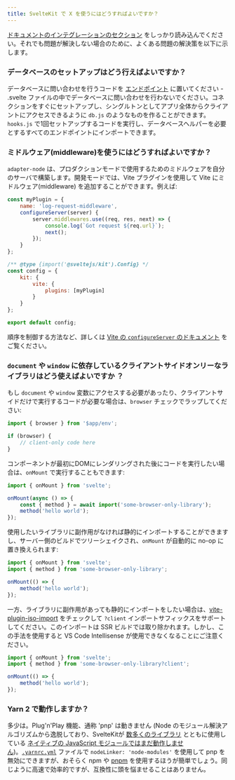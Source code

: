 ```yaml
---
title: SvelteKit で X を使うにはどうすればよいですか？
---
```


[ドキュメントのインテグレーションのセクション](/docs#additional-resources-integrations) をしっかり読み込んでください。それでも問題が解決しない場合のために、よくある問題の解決策を以下に示します。

### データベースのセットアップはどう行えばよいですか？

データベースに問い合わせを行うコードを [エンドポイント](/docs#routing-endpoints) に置いてください - .svelte ファイルの中でデータベースに問い合わせを行わないでください。コネクションをすぐにセットアップし、シングルトンとしてアプリ全体からクライアントにアクセスできるように `db.js` のようなものを作ることができます。`hooks.js` で1回セットアップするコードを実行し、データベースヘルパーを必要とするすべてのエンドポイントにインポートできます。

### ミドルウェア(middleware)を使うにはどうすればよいですか？

`adapter-node` は、プロダクションモードで使用するためのミドルウェアを自分のサーバで構築します。開発モードでは、Vite プラグインを使用して Vite にミドルウェア(middleware) を追加することができます。例えば:

```js
const myPlugin = {
	name: 'log-request-middleware',
	configureServer(server) {
		server.middlewares.use((req, res, next) => {
			console.log(`Got request ${req.url}`);
			next();
		});
	}
};

/** @type {import('@sveltejs/kit').Config} */
const config = {
	kit: {
		vite: {
			plugins: [myPlugin]
		}
	}
};

export default config;
```

順序を制御する方法など、詳しくは [Vite の `configureServer` のドキュメント](https://ja.vitejs.dev/guide/api-plugin.html#configureserver) をご覧ください。

### `document` や `window` に依存しているクライアントサイドオンリーなライブラリはどう使えばよいですか ？

もし `document` や `window` 変数にアクセスする必要があったり、クライアントサイドだけで実行するコードが必要な場合は、`browser` チェックでラップしてください:

```js
import { browser } from '$app/env';

if (browser) {
	// client-only code here
}
```

コンポーネントが最初にDOMにレンダリングされた後にコードを実行したい場合は、`onMount` で実行することもできます:

```js
import { onMount } from 'svelte';

onMount(async () => {
	const { method } = await import('some-browser-only-library');
	method('hello world');
});
```

使用したいライブラリに副作用がなければ静的にインポートすることができますし、サーバー側のビルドでツリーシェイクされ、`onMount` が自動的に no-op に置き換えられます:

```js
import { onMount } from 'svelte';
import { method } from 'some-browser-only-library';

onMount(() => {
	method('hello world');
});
```

一方、ライブラリに副作用があっても静的にインポートをしたい場合は、[vite-plugin-iso-import](https://github.com/bluwy/vite-plugin-iso-import) をチェックして `?client` インポートサフィックスをサポートしてください。このインポートは SSR ビルドでは取り除かれます。しかし、この手法を使用すると VS Code Intellisense が使用できなくなることにご注意ください。

```js
import { onMount } from 'svelte';
import { method } from 'some-browser-only-library?client';

onMount(() => {
	method('hello world');
});
```

### Yarn 2 で動作しますか？

多少は。Plug'n'Play 機能、通称 'pnp' は動きません (Node のモジュール解決アルゴリズムから逸脱しており、SvelteKitが [数多くのライブラリ](https://blog.sindresorhus.com/get-ready-for-esm-aa53530b3f77) とともに使用している [ネイティブの JavaScript モジュールではまだ動作しません](https://github.com/yarnpkg/berry/issues/638))。[`.yarnrc.yml`](https://yarnpkg.com/configuration/yarnrc#nodeLinker) ファイルで `nodeLinker: 'node-modules'` を使用して pnp を無効にできますが、おそらく npm や [pnpm](https://pnpm.io/ja/) を使用するほうが簡単でしょう。同じように高速で効率的ですが、互換性に頭を悩ませることはありません。
